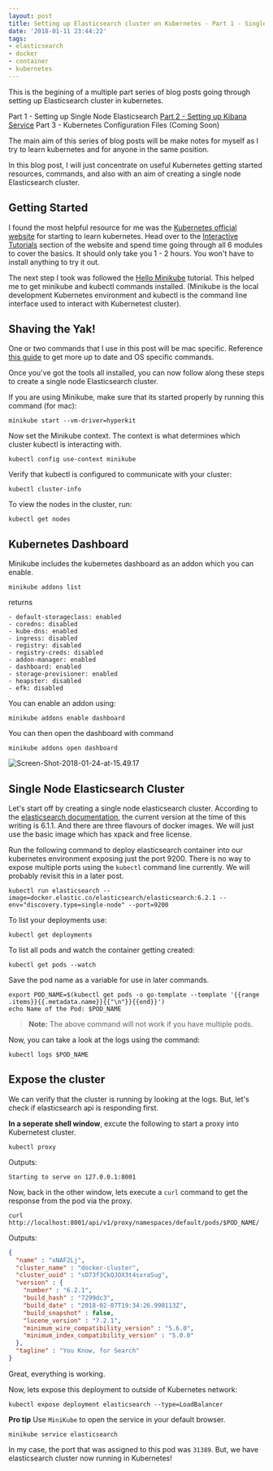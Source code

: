 ```yaml
---
layout: post
title: Setting up Elasticsearch cluster on Kubernetes - Part 1 - Single Node Cluster
date: '2018-01-11 23:44:22'
tags:
- elasticsearch
- docker
- container
- kubernetes
---
```


This is the begining of a multiple part series of blog posts going through setting up Elasticsearch cluster in kubernetes. 

Part 1 - Setting up Single Node Elasticsearch
[Part 2 - Setting up Kibana Service](https://chekkan.com/setting-up-elasticsearch-cluster-on-kubernetes-part-2-kibana/)
Part 3 - Kubernetes Configuration Files (Coming Soon)

The main aim of this series of blog posts will be make notes for myself as I try to learn kubernetes and for anyone in the same position. 

In this blog post, I will just concentrate on useful Kubernetes getting started resources, commands, and also with an aim of creating a single node Elasticsearch cluster.

## Getting Started
I found the most helpful resource for me was the [Kubernetes official website](https://kubernetes.io/) for starting to learn kubernetes. Head over to the [Interactive Tutorials](https://kubernetes.io/docs/tutorials/kubernetes-basics/) section of the website and spend time going through all 6 modules to cover the basics. It should only take you 1 - 2 hours. You won't have to install anything to try it out.

The next step I took was followed the [Hello Minikube](https://kubernetes.io/docs/tutorials/stateless-application/hello-minikube/) tutorial. This helped me to get minikube and kubectl commands installed. (Minikube is the local development Kubernetes environment and kubectl is the command line interface used to interact with Kubernetest cluster).

## Shaving the Yak!

One or two commands that I use in this post will be mac specific. Reference [this guide](https://kubernetes.io/docs/tutorials/stateless-application/hello-minikube/#create-a-minikube-cluster) to get more up to date and OS specific commands. 

Once you've got the tools all installed, you can now follow along these steps to create a single node Elasticsearch cluster.

If you are using Minikube, make sure that its started properly by running this command (for mac):
```Shell
minikube start --vm-driver=hyperkit
```

Now set the Minikube context. The context is what determines which cluster kubectl is interacting with.
```Shell
kubectl config use-context minikube
```

Verify that kubectl is configured to communicate with your cluster:
```Shell
kubectl cluster-info
```

To view the nodes in the cluster, run:
```Shell
kubectl get nodes
```

## Kubernetes Dashboard
Minikube includes the kubernetes dashboard as an addon which you can enable. 

```
minikube addons list 
```
returns 
```
- default-storageclass: enabled
- coredns: disabled
- kube-dns: enabled
- ingress: disabled
- registry: disabled
- registry-creds: disabled
- addon-manager: enabled
- dashboard: enabled
- storage-provisioner: enabled
- heapster: disabled
- efk: disabled
```

You can enable an addon using:
```
minikube addons enable dashboard
```
You can then open the dashboard with command
```
minikube addons open dashboard
```
![Screen-Shot-2018-01-24-at-15.49.17](/content/images/2018/01/Screen-Shot-2018-01-24-at-15.49.17.png)

## Single Node Elasticsearch Cluster
Let's start off by creating a single node elasticsearch cluster. According to the [elasticsearch documentation](https://www.elastic.co/guide/en/elasticsearch/reference/6.1/docker.html), the current version at the time of this writing is 6.1.1. And there are three flavours of docker images. We will just use the basic image which has xpack and free license. 

Run the following command to deploy elasticsearch container into our kubernetes environment exposing just the port 9200. There is no way to expose multiple ports using the `kubectl` command line currently. We will probably revisit this in a later post. 
```Shell
kubectl run elasticsearch --image=docker.elastic.co/elasticsearch/elasticsearch:6.2.1 --env="discovery.type=single-node" --port=9200
```

To list your deployments use:
```Shell
kubectl get deployments
```

To list all pods and watch the container getting created:
```Shell
kubectl get pods --watch
```

Save the pod name as a variable for use in later commands.
```Shell
export POD_NAME=$(kubectl get pods -o go-template --template '{{range .items}}{{.metadata.name}}{{"\n"}}{{end}}')
echo Name of the Pod: $POD_NAME
```
> **Note:** The above command will not work if you have multiple pods.

Now, you can take a look at the logs using the command:
```Shell
kubectl logs $POD_NAME
```

## Expose the cluster
We can verify that the cluster is running by looking at the logs. But, let's check if elasticsearch api is responding first. 

**In a seperate shell window**, excute the following to start a proxy into Kubernetest cluster.
```Shell
kubectl proxy
```
Outputs:
```Shell
Starting to serve on 127.0.0.1:8001
```

Now, back in the other window, lets execute a `curl` command to get the response from the pod via the proxy.
```Shell
curl http://localhost:8001/api/v1/proxy/namespaces/default/pods/$POD_NAME/
```
Outputs:
```json
{
  "name" : "xNAF2Lj",
  "cluster_name" : "docker-cluster",
  "cluster_uuid" : "sD73f3CkQJOX3t4sxraSug",
  "version" : {
    "number" : "6.2.1",
    "build_hash" : "7299dc3",
    "build_date" : "2018-02-07T19:34:26.990113Z",
    "build_snapshot" : false,
    "lucene_version" : "7.2.1",
    "minimum_wire_compatibility_version" : "5.6.0",
    "minimum_index_compatibility_version" : "5.0.0"
  },
  "tagline" : "You Know, for Search"
}
```

Great, everything is working. 

Now, lets expose this deployment to outside of Kubernetes network:
```Shell
kubectl expose deployment elasticsearch --type=LoadBalancer
```

**Pro tip**
Use `MiniKube` to open the service in your default browser.
```Shell
minikube service elasticsearch
```

In my case, the port that was assigned to this pod was `31389`. But, we have elasticsearch cluster now running in Kubernetes! 